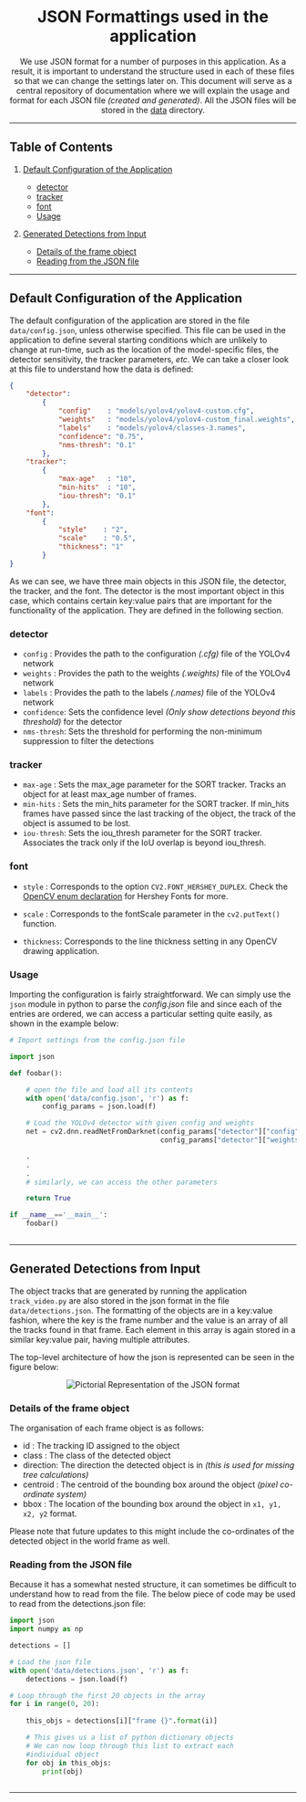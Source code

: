 <h1 align="center">JSON Formattings used in the application</h1>

<p align="center">
    We use JSON format for a number of purposes in this application. As a result, it is important to understand the structure used in each of these files so that we can change the settings later on. This document will serve as a central repository of documentation where we will explain the usage and format for each JSON file <i>(created and generated)</i>. All the JSON files will be stored in the <a href="https://github.com/software3daerospace/treecounter-ML/tree/main/data">data</a> directory.
</p>

---

## Table of Contents

1. [Default Configuration of the Application](#default-configuration-of-the-application)
    - [detector](#detector)
    - [tracker](#tracker)
    - [font](#font)
    - [Usage](#usage)

1. [Generated Detections from Input](#generated-detections-from-input)
    - [Details of the frame object](#details-of-the-frame-object)
    - [Reading from the JSON file](#reading-from-the-json-file)

---

## Default Configuration of the Application

The default configuration of the application are stored in the file `data/config.json`, unless otherwise specified. This file can be used in the application to define several starting conditions which are unlikely to change at run-time, such as the location of the model-specific files, the detector sensitivity, the tracker parameters, _etc_. We can take a closer look at this file to understand how the data is defined:

```json
{
    "detector": 
        {
            "config"    : "models/yolov4/yolov4-custom.cfg",
            "weights"   : "models/yolov4/yolov4-custom_final.weights",
            "labels"    : "models/yolov4/classes-3.names",
            "confidence": "0.75",
            "nms-thresh": "0.1"
        },
    "tracker": 
        {
            "max-age"   : "10",
            "min-hits"  : "10",
            "iou-thresh": "0.1"
        },
    "font": 
        {
            "style"    : "2",
            "scale"    : "0.5",
            "thickness": "1"
        }
}
```

As we can see, we have three main objects in this JSON file, the detector, the tracker, and the font. The detector is the most important object in this case, which contains certain key:value pairs that are important for the functionality of the application. They are defined in the following section.

### detector

- `config`    : Provides the path to the configuration _(.cfg)_ file of the YOLOv4 network
- `weights`   : Provides the path to the weights _(.weights)_ file of the YOLOv4 network
- `labels`    : Provides the path to the labels _(.names)_ file of the YOLOv4 network
- `confidence`: Sets the confidence level _(Only show detections beyond this threshold)_ for the detector
- `nms-thresh`: Sets the threshold for performing the non-minimum suppression to filter the detections 

### tracker

- `max-age`   : Sets the max_age parameter for the SORT tracker. Tracks an object for at least max_age number of frames. 
- `min-hits`  : Sets the min_hits parameter for the SORT tracker. If min_hits frames have passed since the last tracking of the object, the track of the object is assumed to be lost. 
- `iou-thresh`: Sets the iou_thresh parameter for the SORT tracker. Associates the track only if the IoU overlap is beyond iou_thresh.

### font

- `style`   : Corresponds to the option `CV2.FONT_HERSHEY_DUPLEX`. Check the [OpenCV enum declaration](https://docs.opencv.org/master/d6/d6e/group__imgproc__draw.html) for Hershey Fonts for more.

- `scale`    : Corresponds to the fontScale parameter in the `cv2.putText()` function.
- `thickness`: Corresponds to the line thickness setting in any OpenCV drawing application.

### Usage

Importing the configuration is fairly straightforward. We can simply use the `json` module in python to parse the _config.json_ file and since each of the entries are ordered, we can access a particular setting quite easily, as shown in the example below:

```python
# Import settings from the config.json file

import json

def foobar():

    # open the file and load all its contents
    with open('data/config.json', 'r') as f:
        config_params = json.load(f)

    # Load the YOLOv4 detector with given config and weights
    net = cv2.dnn.readNetFromDarknet(config_params["detector"]["config"],
                                     config_params["detector"]["weights"])                 

    .
    .
    .
    # similarly, we can access the other parameters

    return True

if __name__=='__main__':
    foobar() 
    
```

---

## Generated Detections from Input

The object tracks that are generated by running the application `track_video.py` are also stored in the json format in the file `data/detections.json`. The formatting of the objects are in a key:value fashion, where the key is the frame number and the value is an array of all the tracks found in that frame. Each element in this array is again stored in a similar key:value pair, having multiple attributes.

The top-level architecture of how the json is represented can be seen in the figure below:

<p align="center">
    <img src="https://github.com/software3daerospace/treecounter-ML/blob/fix-tracks/docs/imgs/json-diag.png" alt="Pictorial Representation of the JSON format">
</p>

### Details of the frame object

The organisation of each frame object is as follows:

- id : The tracking ID assigned to the object
- class : The class of the detected object
- direction: The direction the detected object is in _(this is used for missing tree calculations)_ 
- centroid : The centroid of the bounding box around the object _(pixel co-ordinate system)_
- bbox : The location of the bounding box around the object in `x1, y1, x2, y2` format.

Please note that future updates to this might include the co-ordinates of the detected object in the world frame as well.

### Reading from the JSON file

Because it has a somewhat nested structure, it can sometimes be difficult to understand how to read from the file. The below piece of code may be used to read from the detections.json file:

```python
import json
import numpy as np

detections = []

# Load the json file
with open('data/detections.json', 'r') as f:
    detections = json.load(f)

# Loop through the first 20 objects in the array
for i in range(0, 20):
    
    this_objs = detections[i]["frame {}".format(i)]

    # This gives us a list of python dictionary objects 
    # We can now loop through this list to extract each
    #individual object
    for obj in this_objs:
        print(obj)
    
```
---